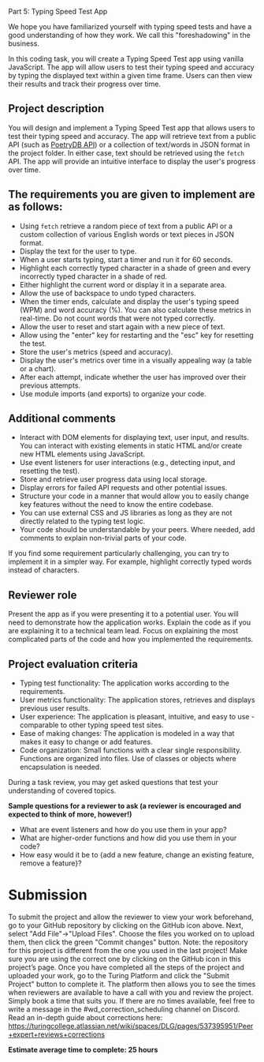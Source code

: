 Part 5: Typing Speed Test App

We hope you have familiarized yourself with typing speed tests and have a good understanding of how they work. We call this "foreshadowing" in the business.

In this coding task, you will create a Typing Speed Test app using vanilla JavaScript. The app will allow users to test their typing speed and accuracy by typing the displayed text within a given time frame. Users can then view their results and track their progress over time.

## Project description

You will design and implement a Typing Speed Test app that allows users to test their typing speed and accuracy. The app will retrieve text from a public API (such as [PoetryDB API](https://github.com/thundercomb/poetrydb)) or a collection of text/words in JSON format in the project folder. In either case, text should be retrieved using the `fetch` API. The app will provide an intuitive interface to display the user's progress over time.

## The requirements you are given to implement are as follows:

- Using `fetch` retrieve a random piece of text from a public API or a custom collection of various English words or text pieces in JSON format.
- Display the text for the user to type.
- When a user starts typing, start a timer and run it for 60 seconds.
- Highlight each correctly typed character in a shade of green and every incorrectly typed character in a shade of red.
- Either highlight the current word or display it in a separate area.
- Allow the use of backspace to undo typed characters.
- When the timer ends, calculate and display the user's typing speed (WPM) and word accuracy (%). You can also calculate these metrics in real-time. Do not count words that were not typed correctly.
- Allow the user to reset and start again with a new piece of text.
- Allow using the "enter" key for restarting and the "esc" key for resetting the test.
- Store the user's metrics (speed and accuracy).
- Display the user's metrics over time in a visually appealing way (a table or a chart).
- After each attempt, indicate whether the user has improved over their previous attempts.
- Use module imports (and exports) to organize your code.

## Additional comments

- Interact with DOM elements for displaying text, user input, and results. You can interact with existing elements in static HTML and/or create new HTML elements using JavaScript.
- Use event listeners for user interactions (e.g., detecting input, and resetting the test).
- Store and retrieve user progress data using local storage.
- Display errors for failed API requests and other potential issues.
- Structure your code in a manner that would allow you to easily change key features without the need to know the entire codebase.
- You can use external CSS and JS libraries as long as they are not directly related to the typing test logic.
- Your code should be understandable by your peers. Where needed, add comments to explain non-trivial parts of your code.

If you find some requirement particularly challenging, you can try to implement it in a simpler way. For example, highlight correctly typed words instead of characters.

## Reviewer role

Present the app as if you were presenting it to a potential user. You will need to demonstrate how the application works. Explain the code as if you are explaining it to a technical team lead. Focus on explaining the most complicated parts of the code and how you implemented the requirements.

## Project evaluation criteria

- Typing test functionality: The application works according to the requirements.
- User metrics functionality: The application stores, retrieves and displays previous user results.
- User experience: The application is pleasant, intuitive, and easy to use - comparable to other typing speed test sites.
- Ease of making changes: The application is modeled in a way that makes it easy to change or add features.
- Code organization: Small functions with a clear single responsibility. Functions are organized into files. Use of classes or objects where encapsulation is needed.

During a task review, you may get asked questions that test your understanding of covered topics.

**Sample questions for a reviewer to ask (a reviewer is encouraged and expected to think of more, however!)**

- What are event listeners and how do you use them in your app?
- What are higher-order functions and how did you use them in your code?
- How easy would it be to {add a new feature, change an existing feature, remove a feature}?

# Submission

To submit the project and allow the reviewer to view your work beforehand, go to your GitHub repository by clicking on the GitHub icon above. Next, select "Add File"->"Upload Files". Choose the files you worked on to upload them, then click the green "Commit changes" button.
Note: the repository for this project is different from the one you used in the last project! Make sure you are using the correct one by clicking on the GitHub icon in this project’s page.
Once you have completed all the steps of the project and uploaded your work, go to the Turing Platform and click the "Submit Project" button to complete it. The platform then allows you to see the times when reviewers are available to have a call with you and review the project. Simply book a time that suits you. If there are no times available, feel free to write a message in the #wd_correction_scheduling channel on Discord.
Read an in-depth guide about corrections here: https://turingcollege.atlassian.net/wiki/spaces/DLG/pages/537395951/Peer+expert+reviews+corrections

**Estimate average time to complete: 25 hours**
